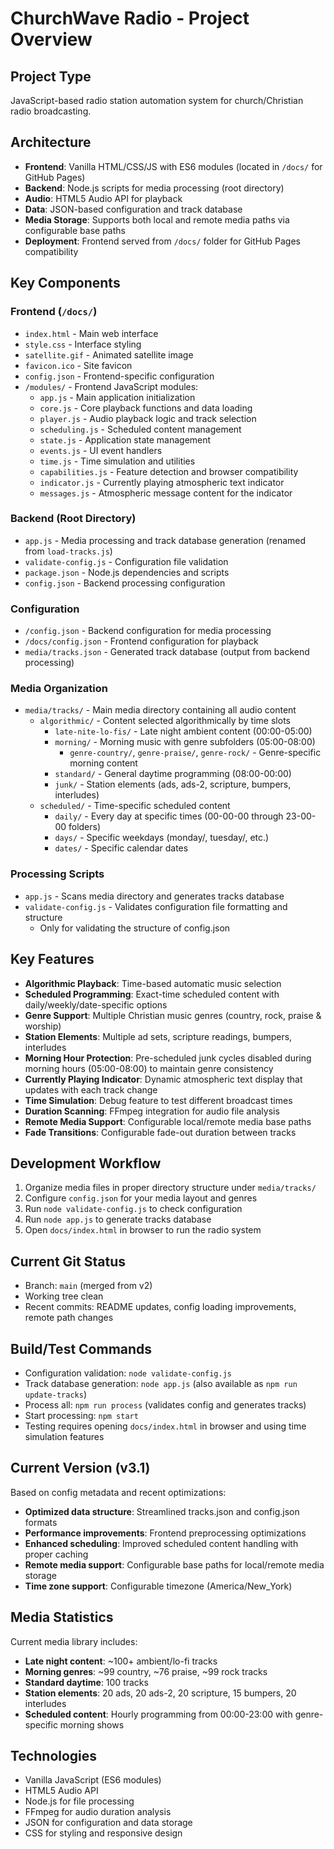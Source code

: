 # ChurchWave Radio - Project Overview

## Project Type
JavaScript-based radio station automation system for church/Christian radio broadcasting.

## Architecture
- **Frontend**: Vanilla HTML/CSS/JS with ES6 modules (located in `/docs/` for GitHub Pages)
- **Backend**: Node.js scripts for media processing (root directory)
- **Audio**: HTML5 Audio API for playback
- **Data**: JSON-based configuration and track database
- **Media Storage**: Supports both local and remote media paths via configurable base paths
- **Deployment**: Frontend served from `/docs/` folder for GitHub Pages compatibility

## Key Components

### Frontend (`/docs/`)
- `index.html` - Main web interface
- `style.css` - Interface styling  
- `satellite.gif` - Animated satellite image
- `favicon.ico` - Site favicon
- `config.json` - Frontend-specific configuration
- `/modules/` - Frontend JavaScript modules:
  - `app.js` - Main application initialization
  - `core.js` - Core playback functions and data loading
  - `player.js` - Audio playback logic and track selection
  - `scheduling.js` - Scheduled content management
  - `state.js` - Application state management
  - `events.js` - UI event handlers
  - `time.js` - Time simulation and utilities
  - `capabilities.js` - Feature detection and browser compatibility
  - `indicator.js` - Currently playing atmospheric text indicator
  - `messages.js` - Atmospheric message content for the indicator

### Backend (Root Directory)
- `app.js` - Media processing and track database generation (renamed from `load-tracks.js`)
- `validate-config.js` - Configuration file validation
- `package.json` - Node.js dependencies and scripts
- `config.json` - Backend processing configuration

### Configuration
- `/config.json` - Backend configuration for media processing
- `/docs/config.json` - Frontend configuration for playback
- `media/tracks.json` - Generated track database (output from backend processing)

### Media Organization
- `media/tracks/` - Main media directory containing all audio content
  - `algorithmic/` - Content selected algorithmically by time slots
    - `late-nite-lo-fis/` - Late night ambient content (00:00-05:00)
    - `morning/` - Morning music with genre subfolders (05:00-08:00)
      - `genre-country/`, `genre-praise/`, `genre-rock/` - Genre-specific morning content
    - `standard/` - General daytime programming (08:00-00:00)
    - `junk/` - Station elements (ads, ads-2, scripture, bumpers, interludes)
  - `scheduled/` - Time-specific scheduled content
    - `daily/` - Every day at specific times (00-00-00 through 23-00-00 folders)
    - `days/` - Specific weekdays (monday/, tuesday/, etc.)
    - `dates/` - Specific calendar dates

### Processing Scripts
- `app.js` - Scans media directory and generates tracks database
- `validate-config.js` - Validates configuration file formatting and structure
  - Only for validating the structure of config.json

## Key Features
- **Algorithmic Playback**: Time-based automatic music selection
- **Scheduled Programming**: Exact-time scheduled content with daily/weekly/date-specific options
- **Genre Support**: Multiple Christian music genres (country, rock, praise & worship)
- **Station Elements**: Multiple ad sets, scripture readings, bumpers, interludes
- **Morning Hour Protection**: Pre-scheduled junk cycles disabled during morning hours (05:00-08:00) to maintain genre consistency
- **Currently Playing Indicator**: Dynamic atmospheric text display that updates with each track change
- **Time Simulation**: Debug feature to test different broadcast times
- **Duration Scanning**: FFmpeg integration for audio file analysis
- **Remote Media Support**: Configurable local/remote media base paths
- **Fade Transitions**: Configurable fade-out duration between tracks

## Development Workflow
1. Organize media files in proper directory structure under `media/tracks/`
2. Configure `config.json` for your media layout and genres
3. Run `node validate-config.js` to check configuration
4. Run `node app.js` to generate tracks database
5. Open `docs/index.html` in browser to run the radio system

## Current Git Status
- Branch: `main` (merged from v2)
- Working tree clean
- Recent commits: README updates, config loading improvements, remote path changes

## Build/Test Commands
- Configuration validation: `node validate-config.js`
- Track database generation: `node app.js` (also available as `npm run update-tracks`)
- Process all: `npm run process` (validates config and generates tracks)
- Start processing: `npm start`
- Testing requires opening `docs/index.html` in browser and using time simulation features

## Current Version (v3.1)
Based on config metadata and recent optimizations:
- **Optimized data structure**: Streamlined tracks.json and config.json formats
- **Performance improvements**: Frontend preprocessing optimizations
- **Enhanced scheduling**: Improved scheduled content handling with proper caching
- **Remote media support**: Configurable base paths for local/remote media storage
- **Time zone support**: Configurable timezone (America/New_York)

## Media Statistics
Current media library includes:
- **Late night content**: ~100+ ambient/lo-fi tracks
- **Morning genres**: ~99 country, ~76 praise, ~99 rock tracks
- **Standard daytime**: 100 tracks
- **Station elements**: 20 ads, 20 ads-2, 20 scripture, 15 bumpers, 20 interludes
- **Scheduled content**: Hourly programming from 00:00-23:00 with genre-specific morning shows

## Technologies
- Vanilla JavaScript (ES6 modules)
- HTML5 Audio API
- Node.js for file processing
- FFmpeg for audio duration analysis
- JSON for configuration and data storage
- CSS for styling and responsive design